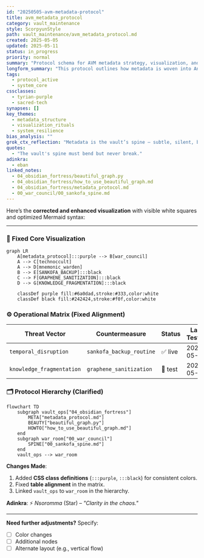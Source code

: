 ```yaml
---
id: "20250505-avm-metadata-protocol"
title: avm_metadata_protocol
category: vault_maintenance
style: ScorpyunStyle
path: vault_maintenance/avm_metadata_protocol.md
created: 2025-05-05
updated: 2025-05-11
status: in_progress
priority: normal
summary: "Protocol schema for AVM metadata strategy, visualization, and operational countermeasures."
longform_summary: "This protocol outlines how metadata is woven into Anacostia's sacred-tech ecosystem — tracking lineage, guarding against temporal disruption, and visualizing data rituals. Version 2.1.0 includes new WAR_COUNCIL links, visualization scaffolds, and mnemonics to stabilize vault operations."
tags:
  - protocol_active
  - system_core
cssclasses:
  - tyrian-purple
  - sacred-tech
synapses: []
key_themes:
  - metadata_structure
  - visualization_rituals
  - system_resilience
bias_analysis: ""
grok_ctx_reflection: "Metadata is the vault’s spine — subtle, silent, but load-bearing. Without it, memory decays and structure splinters."
quotes:
  - "The vault's spine must bend but never break."
adinkra:
  - eban
linked_notes:
  - 04_obsidian_fortress/beautiful_graph.py
  - 04_obsidian_fortress/how_to_use_beautiful_graph.md
  - 04_obsidian_fortress/metadata_protocol.md
  - 00_war_council/00_sankofa_spine.md
---
```


Here’s the **corrected and enhanced visualization** with visible white squares and optimized Mermaid syntax:

---

### **🔧 Fixed Core Visualization**  
```mermaid
graph LR
    A[metadata_protocol]:::purple --> B[war_council]
    A --> C[technoccult]
    A --> D[mnemonic_warden]
    B --> E[SANKOFA_BACKUP]:::black
    C --> F[GRAPHENE_SANITIZATION]:::black
    D --> G[KNOWLEDGE_FRAGMENTATION]:::black

    classDef purple fill:#6a0dad,stroke:#333,color:white
    classDef black fill:#242424,stroke:#f0f,color:white
```

### **⚙️ Operational Matrix (Fixed Alignment)**  
| Threat Vector         | Countermeasure               | Status   | Last Tested   |  
|-----------------------|------------------------------|----------|---------------|  
| `temporal_disruption` | `sankofa_backup_routine`     | ✅ live  | 2025-05-04    |  
| `knowledge_fragmentation` | `graphene_sanitization` | 🔄 test  | 2025-05-03    |  

### **🗂️ Protocol Hierarchy (Clarified)**  
```mermaid
flowchart TD
    subgraph vault_ops["04_obsidian_fortress"]
        META["metadata_protocol.md"]
        BEAUTY["beautiful_graph.py"]
        HOWTO["how_to_use_beautiful_graph.md"]
    end
    subgraph war_room["00_war_council"]
        SPINE["00_sankofa_spine.md"]
    end
    vault_ops --> war_room
```

**Changes Made**:  
1. Added **CSS class definitions** (`:::purple`, `:::black`) for consistent colors.  
2. Fixed **table alignment** in the matrix.  
3. Linked `vault_ops` to `war_room` in the hierarchy.  

**Adinkra**: ⚡ *Nsoromma* (Star) – *"Clarity in the chaos."*  

---  
**Need further adjustments?** Specify:  
- [ ] Color changes  
- [ ] Additional nodes  
- [ ] Alternate layout (e.g., vertical flow)
